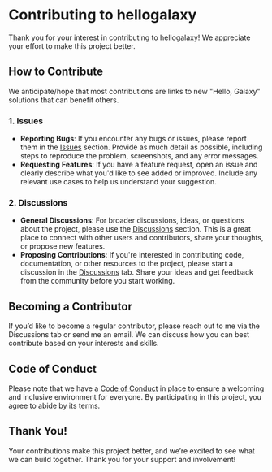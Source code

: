 # Contributing to hellogalaxy

Thank you for your interest in contributing to hellogalaxy! We appreciate your effort to make this project better.

## How to Contribute

We anticipate/hope that most contributions are links to new "Hello, Galaxy" solutions that can benefit others.

### 1. Issues
- **Reporting Bugs**: If you encounter any bugs or issues, please report them in the [Issues](../../issues) section. Provide as much detail as possible, including steps to reproduce the problem, screenshots, and any error messages.
- **Requesting Features**: If you have a feature request, open an issue and clearly describe what you'd like to see added or improved. Include any relevant use cases to help us understand your suggestion.

### 2. Discussions
- **General Discussions**: For broader discussions, ideas, or questions about the project, please use the [Discussions](../../discussions) section. This is a great place to connect with other users and contributors, share your thoughts, or propose new features.
- **Proposing Contributions**: If you're interested in contributing code, documentation, or other resources to the project, please start a discussion in the [Discussions](../../discussions) tab. Share your ideas and get feedback from the community before you start working.

## Becoming a Contributor

If you’d like to become a regular contributor, please reach out to me via the Discussions tab or send me an email. We can discuss how you can best contribute based on your interests and skills.

## Code of Conduct

Please note that we have a [Code of Conduct](CODE_OF_CONDUCT.md) in place to ensure a welcoming and inclusive environment for everyone. By participating in this project, you agree to abide by its terms.

## Thank You!

Your contributions make this project better, and we’re excited to see what we can build together. Thank you for your support and involvement!
